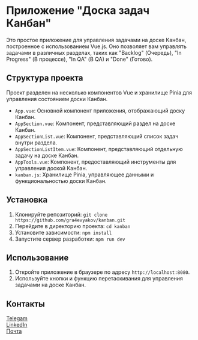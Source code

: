 # Приложение "Доска задач Канбан"

Это простое приложение для управления задачами на доске Канбан, построенное с использованием Vue.js. Оно позволяет вам управлять задачами в различных разделах, таких как "Backlog" (Очередь), "In Progress" (В процессе), "In QA" (В QA) и "Done" (Готово).

## Структура проекта

Проект разделен на несколько компонентов Vue и хранилище Pinia для управления состоянием доски Канбан.

- `App.vue`: Основной компонент приложения, отображающий доску Канбан.
- `AppSection.vue`: Компонент, представляющий раздел на доске Канбан.
- `AppSectionList.vue`: Компонент, представляющий список задач внутри раздела.
- `AppSectionListItem.vue`: Компонент, представляющий отдельную задачу на доске Канбан.
- `AppTools.vue`: Компонент, предоставляющий инструменты для управления доской Канбан.
- `kanban.js`: Хранилище Pinia, управляющее данными и функциональностью доски Канбан.

## Установка

1. Клонируйте репозиторий: `git clone https://github.com/gra4evyakov/kanban.git`
2. Перейдите в директорию проекта: `cd kanban`
3. Установите зависимости: `npm install`
4. Запустите сервер разработки: `npm run dev`

## Использование

1. Откройте приложение в браузере по адресу `http://localhost:8080`.
2. Используйте кнопки и функцию перетаскивания для управления задачами на доске Канбан.

## Контакты

[Telegam](https://t.me/gra4evyakov)  
[LinkedIn](https://www.linkedin.com/in/grachevyakov)  
[Почта](mailto:gra4evyakov@yandex.ru)  
